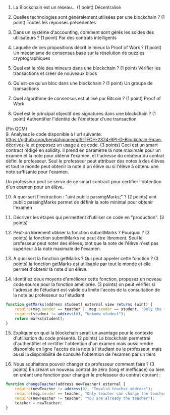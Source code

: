 1. La Blockchain est un réseau... (1 point)
Décentralisé

2. Quelles technologies sont généralement utilisées par une blockchain ? (1 point)
Toutes les réponses précédentes

3. Dans un système d'accounting, comment sont gérés les soldes des utilisateurs ? (1 point)
Par des contrats intelligents

4. Laquelle de ces propositions décrit le mieux la Proof of Work ? (1 point)
Un mécanisme de consensus basé sur la résolution de puzzles cryptographiques

5. Quel est le rôle des mineurs dans une blockchain ? (1 point)
Vérifier les transactions et créer de nouveaux blocs

6. Qu'est-ce qu'un bloc dans une blockchain ? (1 point)
Un groupe de transactions

7. Quel algorithme de consensus est utilisé par Bitcoin ? (1 point)
Proof of Work

8. Quel est le principal objectif des signatures dans une blockchain ? (1 point)
Authentifier l'identité de l'émetteur d'une transaction

(Fin QCM)  
9.  Analysez le code disponible à l'url suivante: https://github.com/bendahmanem/ISITECH-2324-RPI-D-Blockchain-Exam, décrivez-le et proposez un usage à ce code. (3 points)
Ceci est un  smart contract rédigé en solidity. il prend en paramètre la note maximale pour un examen et la note pour obtenir l'examen, et l'adresse du créateur du contrat défini le professeur. Seul le professeur peut attribuer des notes à des élèves et tout le monde peut obtenir la note d'un élève ou si l'élève à obtenu une note suffisante pour l'examen.

Un professeur peut se servir de ce smart contract pour certifier l'obtention d'un examen pour un élève.

10. A quoi sert l'instruction : "uint public passingMarks;" ? (2 points)
uint public passingMarks permet de définir la note minimal pour obtenir l'examen

11. Décrivez les étapes qui permettent d'utiliser ce code en "production". (3 points)


12. Peut-on librement utiliser la fonction submitMarks ? Pourquoi ? (3 points)
la fonction submitMarks ne peut être librement. Seul le professeur peut noter des élèves, tant que la note de l'élève n'est pas supérieur à la note maximale de l'examen.

13. A quoi sert la fonction getMarks ? Qui peut appeler cette fonction ? (3 points)
la fonction getMarks est utilisable par tout le monde et elle permet d'obtenir la note d'un élève.

14. Identifiez deux moyens d'améliorer cette fonction, proposez un noveau code source pour la fonction améliorée. (3 points)
on peut vérifier si l'adresse de l'étudiant est valide ou limite l'accès de la consultation de la note au professeur ou l'étudiant

```js
function getMarks(address student) external view returns (uint) {
    require(msg.sender == teacher || msg.sender == student, "Only the teacher or the student can view the mark");
    require(student != address(0), "Unknow student");
    return marks[student];
}
```

15. Expliquer en quoi la blockchain serait un avantage pour le contexte d'utilisation du code présenté. (2 points)
La blockchain permettrai d'authentifier et certifier l'obtention d'un examen mais aussi rendre disponible en ligne l'accès de la note à l'étudiant ou le professeur, mais aussi la disponibilité de consulté l'obtention de l'examen par un tiers 

16. Nous souhaitons pouvoir changer de professeur comment faire ? (3 points)
En créant un nouveau contrat de zéro (long et inefficace) ou bien en créant une fonction pour changer le professeur du contrat courant :

```js
function changeTeacher(address newTeacher) external {
    require(newTeacher != address(0), "Invalid teacher address");
    require(msg.sender == teacher, "Only teacher can change the teacher");
    require(newTeacher != teacher, "You are already the teacher");
    teacher = newTeacher;
}
```